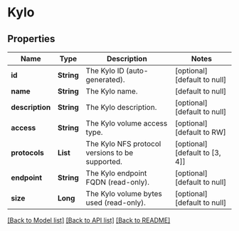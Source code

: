 # Kylo
## Properties

| Name | Type | Description | Notes |
|------------ | ------------- | ------------- | -------------|
| **id** | **String** | The Kylo ID (auto-generated). | [optional] [default to null] |
| **name** | **String** | The Kylo name. | [default to null] |
| **description** | **String** | The Kylo description. | [optional] [default to null] |
| **access** | **String** | The Kylo volume access type. | [optional] [default to RW] |
| **protocols** | **List** | The Kylo NFS protocol versions to be supported. | [optional] [default to [3, 4]] |
| **endpoint** | **String** | The Kylo endpoint FQDN (read-only). | [optional] [default to null] |
| **size** | **Long** | The Kylo volume bytes used (read-only). | [optional] [default to null] |

[[Back to Model list]](../README.md#documentation-for-models) [[Back to API list]](../README.md#documentation-for-api-endpoints) [[Back to README]](../README.md)

